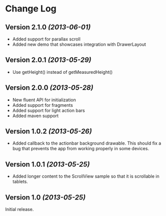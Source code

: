 Change Log
=======================================

Version 2.1.0 *(2013-06-01)*
----------------------------
* Added support for parallax scroll
* Added new demo that showcases integration with DrawerLayout

Version 2.0.1 *(2013-05-29)*
----------------------------
 * Use getHeight() instead of getMeasuredHeight()

Version 2.0.0 *(2013-05-28)*
----------------------------
 * New fluent API for initialization
 * Added support for fragments
 * Added support for light action bars
 * Added maven support
 
Version 1.0.2 *(2013-05-26)*
----------------------------
 * Added callback to the actionbar background drawable. This should fix a bug that prevents the app from working properly in some devices.

Version 1.0.1 *(2013-05-25)*
----------------------------

 * Added longer content to the ScrollView sample so that it is scrollable in tablets.

Version 1.0 *(2013-05-25)*
----------------------------
Initial release.
